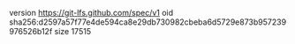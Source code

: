 version https://git-lfs.github.com/spec/v1
oid sha256:d2597a57f77e4de594ca8e29db730982cbeba6d5729e873b957239976526b12f
size 17515
